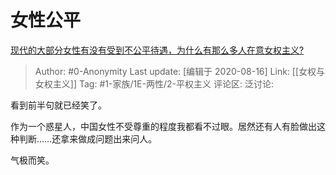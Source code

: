 # 女性公平
[现代的大部分女性有没有受到不公平待遇，为什么有那么多人在意女权主义?](https://www.zhihu.com/question/64427330/answer/504654772)

> Author: #0-Anonymity
> Last update: [编辑于 2020-08-16]
> Link: [[女权与女权主义]]
> Tag: #1-家族/1E-两性/2-平权主义
> 评论区:
> 泛讨论:

看到前半句就已经笑了。

作为一个惑星人，中国女性不受尊重的程度我都看不过眼。居然还有人有脸做出这种判断……还拿来做成问题出来问人。

气极而笑。
